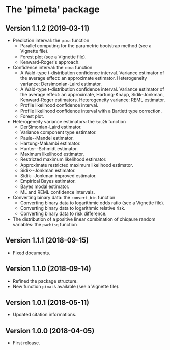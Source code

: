 
# The 'pimeta' package


## Version 1.1.2 (2019-03-11)

* Prediction interval: the `pima` function
    - Parallel computing for the parametric bootstrap method (see a Vignette file).
    - Forest plot (see a Vignette file).
    - Kenward-Roger's approach.
* Confidence interval: the `cima` function
    - A Wald-type t-distribution confidence interval.
      Variance estimator of the average effect: an approximate estimator.
      Heterogeneity variance: Dersimonian-Laird estimator.
    - A Wald-type t-distribution confidence interval.
      Variance estimator of the average effect: an approximate, Hartung-Knapp, Sidik-Jonkman, Kenward-Roger estimators.
      Heterogeneity variance: REML estimator.
    - Profile likelihood confidence interval.
    - Profile likelihood confidence interval with a Bartlett type correction.
    - Forest plot.
* Heterogeneity variance estimators: the `tau2h` function
    - DerSimonian-Laird estimator.
    - Variance component type estimator.
    - Paule--Mandel estimator.
    - Hartung-Makambi estimator.
    - Hunter--Schmidt estimator.
    - Maximum likelihood estimator.
    - Restricted maximum likelihood estimator.
    - Approximate restricted maximum likelihood estimator.
    - Sidik--Jonkman estimator.
    - Sidik--Jonkman improved estimator.
    - Empirical Bayes estimator.
    - Bayes modal estimator.
    - ML and REML confidence intervals.
* Converting binary data: the `convert_bin` function
    - Converting binary data to logarithmic odds ratio (see a Vignette file).
    - Converting binary data to logarithmic relative risk.
    - Converting binary data to risk difference.
* The distribution of a positive linear combination of chiqaure random variables: the `pwchisq` function


## Version 1.1.1 (2018-09-15)

* Fixed documents.


## Version 1.1.0 (2018-09-14)

* Refined the package structure.
* New function `pima` is available (see a Vignette file).


## Version 1.0.1 (2018-05-11)

* Updated citation informations.


## Version 1.0.0 (2018-04-05)

* First release.

